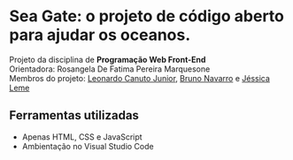 # Sea Gate: o projeto de código aberto para ajudar os oceanos.
Projeto da disciplina de **Programação Web Front-End**
<br />
Orientadora: Rosangela De Fatima Pereira Marquesone
<br />
Membros do projeto: [Leonardo Canuto Junior](https://github.com/leonardocjr/), [Bruno Navarro]() e [Jéssica Leme](https://github.com/jekka.leeme)

## Ferramentas utilizadas
* Apenas HTML, CSS e JavaScript
* Ambientação no Visual Studio Code

